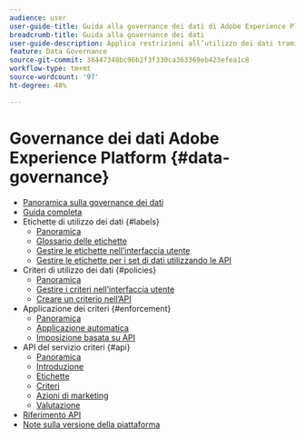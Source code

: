 ```yaml
---
audience: user
user-guide-title: Guida alla governance dei dati di Adobe Experience Platform
breadcrumb-title: Guida alla governance dei dati
user-guide-description: Applica restrizioni all’utilizzo dei dati tramite l’uso di etichette, azioni di marketing e criteri di governance.
feature: Data Governance
source-git-commit: 38447348bc96b2f3f330ca363369eb423efea1c8
workflow-type: tm+mt
source-wordcount: '97'
ht-degree: 48%

---
```



# Governance dei dati Adobe Experience Platform {#data-governance}

* [Panoramica sulla governance dei dati](home.md)
* [Guida completa](./e2e.md)
* Etichette di utilizzo dei dati {#labels}
   * [Panoramica](labels/overview.md)
   * [Glossario delle etichette](labels/reference.md)
   * [Gestire le etichette nell’interfaccia utente](labels/user-guide.md)
   * [Gestire le etichette per i set di dati utilizzando le API](labels/dataset-api.md)
* Criteri di utilizzo dei dati {#policies}
   * [Panoramica](policies/overview.md)
   * [Gestire i criteri nell’interfaccia utente](policies/user-guide.md)
   * [Creare un criterio nell’API](policies/create.md)
* Applicazione dei criteri {#enforcement}
   * [Panoramica](enforcement/overview.md)
   * [Applicazione automatica](enforcement/auto-enforcement.md)
   * [Imposizione basata su API](enforcement/api-enforcement.md)
* API del servizio criteri {#api}
   * [Panoramica](api/overview.md)
   * [Introduzione](api/getting-started.md)
   * [Etichette](api/labels.md)
   * [Criteri](api/policies.md)
   * [Azioni di marketing](api/marketing-actions.md)
   * [Valutazione](api/evaluation.md)
* [Riferimento API](https://www.adobe.io/experience-platform-apis/references/policy-service/)
* [Note sulla versione della piattaforma](https://www.adobe.com/go/platform-release-notes-it)